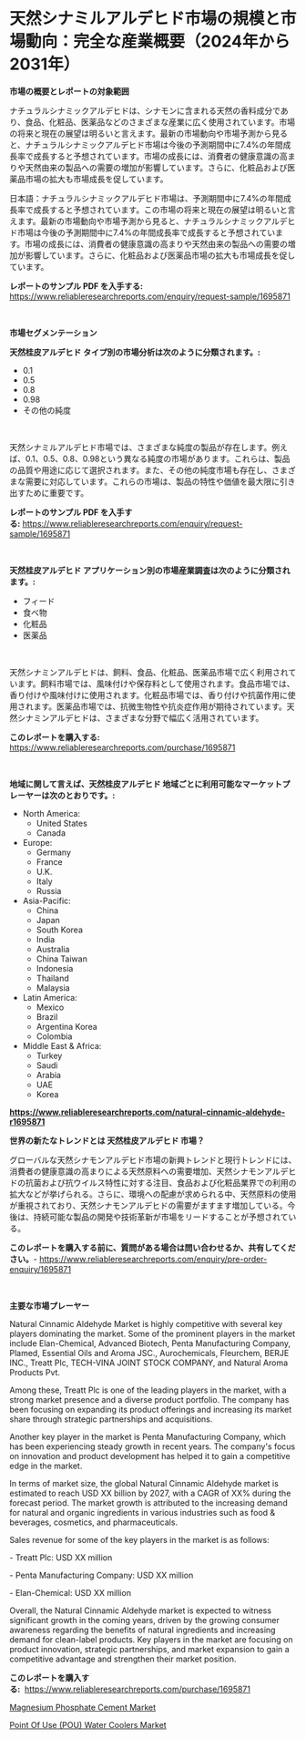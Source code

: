 <p><h1>天然シナミルアルデヒド市場の規模と市場動向：完全な産業概要（2024年から2031年）</h1></p><p><strong>市場の概要とレポートの対象範囲</strong></p>
<p><p>ナチュラルシナミックアルデヒドは、シナモンに含まれる天然の香料成分であり、食品、化粧品、医薬品などのさまざまな産業に広く使用されています。市場の将来と現在の展望は明るいと言えます。最新の市場動向や市場予測から見ると、ナチュラルシナミックアルデヒド市場は今後の予測期間中に7.4%の年間成長率で成長すると予想されています。市場の成長には、消費者の健康意識の高まりや天然由来の製品への需要の増加が影響しています。さらに、化粧品および医薬品市場の拡大も市場成長を促しています。</p><p>日本語：ナチュラルシナミックアルデヒド市場は、予測期間中に7.4%の年間成長率で成長すると予想されています。この市場の将来と現在の展望は明るいと言えます。最新の市場動向や市場予測から見ると、ナチュラルシナミックアルデヒド市場は今後の予測期間中に7.4%の年間成長率で成長すると予想されています。市場の成長には、消費者の健康意識の高まりや天然由来の製品への需要の増加が影響しています。さらに、化粧品および医薬品市場の拡大も市場成長を促しています。</p></p>
<p><strong>レポートのサンプル PDF を入手する:</strong> <a href="https://www.reliableresearchreports.com/enquiry/request-sample/1695871">https://www.reliableresearchreports.com/enquiry/request-sample/1695871</a></p>
<p>&nbsp;</p>
<p><strong>市場セグメンテーション</strong></p>
<p><strong>天然桂皮アルデヒド タイプ別の市場分析は次のように分類されます。:</strong></p>
<p><ul><li>0.1</li><li>0.5</li><li>0.8</li><li>0.98</li><li>その他の純度</li></ul></p>
<p>&nbsp;</p>
<p><p>天然シナミルアルデヒド市場では、さまざまな純度の製品が存在します。例えば、0.1、0.5、0.8、0.98という異なる純度の市場があります。これらは、製品の品質や用途に応じて選択されます。また、その他の純度市場も存在し、さまざまな需要に対応しています。これらの市場は、製品の特性や価値を最大限に引き出すために重要です。</p></p>
<p><strong>レポートのサンプル PDF を入手する:</strong>&nbsp;<a href="https://www.reliableresearchreports.com/enquiry/request-sample/1695871">https://www.reliableresearchreports.com/enquiry/request-sample/1695871</a></p>
<p>&nbsp;</p>
<p><strong> 天然桂皮アルデヒド アプリケーション別の市場産業調査は次のように分類されます。:</strong></p>
<p><ul><li>フィード</li><li>食べ物</li><li>化粧品</li><li>医薬品</li></ul></p>
<p>&nbsp;</p>
<p><p>天然シナミンアルデヒドは、飼料、食品、化粧品、医薬品市場で広く利用されています。飼料市場では、風味付けや保存料として使用されます。食品市場では、香り付けや風味付けに使用されます。化粧品市場では、香り付けや抗菌作用に使用されます。医薬品市場では、抗微生物性や抗炎症作用が期待されています。天然シナミンアルデヒドは、さまざまな分野で幅広く活用されています。</p></p>
<p><strong>このレポートを購入する:</strong>&nbsp; <a href="https://www.reliableresearchreports.com/purchase/1695871">https://www.reliableresearchreports.com/purchase/1695871</a></p>
<p>&nbsp;</p>
<p><strong>地域に関して言えば、天然桂皮アルデヒド 地域ごとに利用可能なマーケットプレーヤーは次のとおりです。:</strong></p>
<p><ul>
    <li>
        North America:
        <ul>
            <li>United States</li>
            <li>Canada</li>
        </ul>
    </li>
    <li>
        Europe:
        <ul>
            <li>Germany</li>
            <li>France</li>
            <li>U.K.</li>
            <li>Italy</li>
            <li>Russia</li>
        </ul>
    </li>
    <li>
        Asia-Pacific:
        <ul>
            <li>China</li>
            <li>Japan</li>
            <li>South Korea</li>
            <li>India</li>
            <li>Australia</li>
            <li>China Taiwan</li>
            <li>Indonesia</li>
            <li>Thailand</li>
            <li>Malaysia</li>
        </ul>
    </li>
    <li>
        Latin America:
        <ul>
            <li>Mexico</li>
            <li>Brazil</li>
            <li>Argentina Korea</li>
            <li>Colombia</li>
        </ul>
    </li>
    <li>
        Middle East & Africa:
        <ul>
            <li>Turkey</li>
            <li>Saudi</li>
            <li>Arabia</li>
            <li>UAE</li>
            <li>Korea</li>
        </ul>
    </li>
    </ul></p>
<p><strong><a href="https://www.reliableresearchreports.com/natural-cinnamic-aldehyde-r1695871">https://www.reliableresearchreports.com/natural-cinnamic-aldehyde-r1695871</a></strong>&nbsp;</p>
<p><strong>世界の新たなトレンドとは 天然桂皮アルデヒド 市場？</strong></p>
<p><p>グローバルな天然シナモンアルデヒド市場の新興トレンドと現行トレンドには、消費者の健康意識の高まりによる天然原料への需要増加、天然シナモンアルデヒドの抗菌および抗ウイルス特性に対する注目、食品および化粧品業界での利用の拡大などが挙げられる。さらに、環境への配慮が求められる中、天然原料の使用が重視されており、天然シナモンアルデヒドの需要がますます増加している。今後は、持続可能な製品の開発や技術革新が市場をリードすることが予想されている。</p></p>
<p><strong>このレポートを購入する前に、質問がある場合は問い合わせるか、共有してください。</strong>- <a href="https://www.reliableresearchreports.com/enquiry/pre-order-enquiry/1695871">https://www.reliableresearchreports.com/enquiry/pre-order-enquiry/1695871</a></p>
<p>&nbsp;</p>
<p><strong>主要な市場プレーヤー</strong></p>
<p><p>Natural Cinnamic Aldehyde Market is highly competitive with several key players dominating the market. Some of the prominent players in the market include Elan-Chemical, Advanced Biotech, Penta Manufacturing Company, Plamed, Essential Oils and Aroma JSC., Aurochemicals, Fleurchem, BERJE INC., Treatt Plc, TECH-VINA JOINT STOCK COMPANY, and Natural Aroma Products Pvt.</p><p>Among these, Treatt Plc is one of the leading players in the market, with a strong market presence and a diverse product portfolio. The company has been focusing on expanding its product offerings and increasing its market share through strategic partnerships and acquisitions.</p><p>Another key player in the market is Penta Manufacturing Company, which has been experiencing steady growth in recent years. The company's focus on innovation and product development has helped it to gain a competitive edge in the market.</p><p>In terms of market size, the global Natural Cinnamic Aldehyde market is estimated to reach USD XX billion by 2027, with a CAGR of XX% during the forecast period. The market growth is attributed to the increasing demand for natural and organic ingredients in various industries such as food & beverages, cosmetics, and pharmaceuticals.</p><p>Sales revenue for some of the key players in the market is as follows:</p><p>- Treatt Plc: USD XX million</p><p>- Penta Manufacturing Company: USD XX million</p><p>- Elan-Chemical: USD XX million</p><p>Overall, the Natural Cinnamic Aldehyde market is expected to witness significant growth in the coming years, driven by the growing consumer awareness regarding the benefits of natural ingredients and increasing demand for clean-label products. Key players in the market are focusing on product innovation, strategic partnerships, and market expansion to gain a competitive advantage and strengthen their market position.</p></p>
<p><strong>このレポートを購入する:</strong>&nbsp;&nbsp;<a href="https://www.reliableresearchreports.com/purchase/1695871">https://www.reliableresearchreports.com/purchase/1695871</a></p>
<p><p><a href="https://github.com/AKSHATREPORTPRIME/Market-Research-Report-List-4/blob/main/magnesium-phosphate-cement-market.md">Magnesium Phosphate Cement Market</a></p><p><a href="https://circular-yam-9b9.notion.site/Point-Of-Use-POU-Water-Coolers-Market-Size-Reveals-the-Best-Marketing-Channels-In-Global-Industry-bdc78b53a56840b7a2b4e25d42f10c6a">Point Of Use (POU) Water Coolers Market</a></p></p>